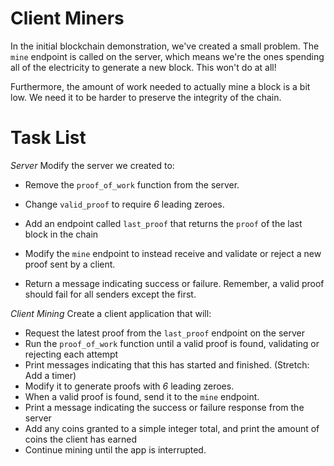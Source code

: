 # Client Miners

In the initial blockchain demonstration, we've created a small problem.  The `mine` endpoint is called on the server, which means we're the ones spending all of the electricity to generate a new block.  This won't do at all!

Furthermore, the amount of work needed to actually mine a block is a bit low.  We need it to be harder to preserve the integrity of the chain.


# Task List

*Server*
Modify the server we created to:
* Remove the `proof_of_work` function from the server.
* Change `valid_proof` to require *6* leading zeroes.
* Add an endpoint called `last_proof` that returns the `proof` of the last block in the chain

* Modify the `mine` endpoint to instead receive and validate or reject a new proof sent by a client.
* Return a message indicating success or failure.  Remember, a valid proof should fail for all senders except the first.

*Client Mining*
Create a client application that will:
* Request the latest proof from the `last_proof` endpoint on the server
* Run the `proof_of_work` function until a valid proof is found, validating or rejecting each attempt
* Print messages indicating that this has started and finished.  (Stretch: Add a timer)
* Modify it to generate proofs with *6* leading zeroes.
* When a valid proof is found, send it to the `mine` endpoint.  
* Print a message indicating the success or failure response from the server
* Add any coins granted to a simple integer total, and print the amount of coins the client has earned
* Continue mining until the app is interrupted.

